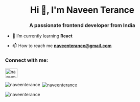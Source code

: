 <h1 align="center">Hi 👋, I'm Naveen Terance</h1>
<h3 align="center">A passionate frontend developer from India</h3>

- 🌱 I’m currently learning **React**

- 📫 How to reach me **naveenterance@gmail.com**

<h3 align="left">Connect with me:</h3>
<p align="left">
<a href="https://linkedin.com/in/naveen-terance-a0732a14b" target="blank"><img align="center" src="https://raw.githubusercontent.com/rahuldkjain/github-profile-readme-generator/master/src/images/icons/Social/linked-in-alt.svg" alt="naveen terance" height="30" width="40" /></a>
</p>

<p><img align="left" src="https://github-readme-stats.vercel.app/api/top-langs?username=naveenterance&show_icons=true&locale=en&layout=compact" alt="naveenterance" /></p>

<p>&nbsp;<img align="center" src="https://github-readme-stats.vercel.app/api?username=naveenterance&show_icons=true&locale=en" alt="naveenterance" /></p>

<p><img align="center" src="https://github-readme-streak-stats.herokuapp.com/?user=naveenterance&" alt="naveenterance" /></p>

